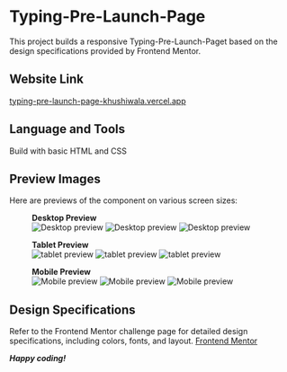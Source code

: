<!DOCTYPE html>
<html lang="en">

<body>
  <h1>Typing-Pre-Launch-Page</h1>
  <p>This project builds a responsive Typing-Pre-Launch-Paget based on the design specifications provided by Frontend Mentor.</p>
  
  <h2>Website Link</h2>
  <p><a href="https://typing-pre-launch-page-khushiwala.vercel.app/">typing-pre-launch-page-khushiwala.vercel.app</a></p>
 
 
  <h2>Language and Tools</h2>
  <p>Build with basic HTML and CSS  </p>


  <h2>Preview Images</h2>

  <p>Here are previews of the component on various screen sizes:</p>

  <figure>
    <figcaption><b>Desktop Preview</b></figcaption>
    <img src="./assets/Desktop-1.png" alt="Desktop preview">
    <img src="./assets/Desktop-2.png" alt="Desktop preview">
    <img src="./assets/Desktop-3.png" alt="Desktop preview">
  </figure>

 <figure>
    <figcaption><b>Tablet Preview</b></figcaption>
    <img src="./assets/Tab-1.png" alt="tablet preview">
    <img src="./assets/Tab-2.png" alt="tablet preview">
    <img src="./assets/Tab-3.png" alt="tablet preview">
  </figure>
  
  <figure>
      <figcaption><b>Mobile Preview</b></figcaption>
    <img src="./assets/Mobile-1.png" alt="Mobile preview">
    <img src="./assets/Mobile-2.png" alt="Mobile preview">
    <img src="./assets/Mobile-3.png" alt="Mobile preview">
  </figure>


  <h2>Design Specifications</h2>

  <p>Refer to the Frontend Mentor challenge page for detailed design specifications, including colors, fonts, and layout. <a href="https://www.frontendmentor.io?ref=challenge">Frontend Mentor</a></p>


  <i><b><p>Happy coding!</p></b></i>
</body>
</html>
